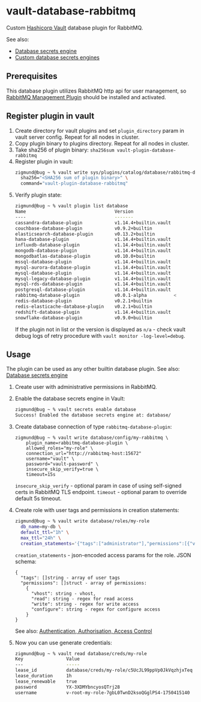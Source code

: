 # vault-database-rabbitmq

Custom [Hashicorp Vault](https://developer.hashicorp.com/vault) database plugin for RabbitMQ.

See also:
- [Database secrets engine](https://developer.hashicorp.com/vault/docs/secrets/databases)
- [Custom database secrets engines](https://developer.hashicorp.com/vault/docs/secrets/databases/custom)

## Prerequisites

This database plugin utilizes RabbitMQ http api for user management, so [RabbitMQ Management Plugin](https://www.rabbitmq.com/docs/management) should be installed and activated.

## Register plugin in vault

1. Create directory for vault plugins and set `plugin_directory` param in vault server config. Repeat for all nodes in cluster.
2. Copy plugin binary to plugins directory. Repeat for all nodes in cluster.
3. Take sha256 of plugin binary: `sha256sum vault-plugin-database-rabbitmq`
4. Register plugin in vault:
    ```bash
    zigmund@bug ~ % vault write sys/plugins/catalog/database/rabbitmq-database-plugin \
      sha256="<SHA256 sum of plugin binary>" \
      command="vault-plugin-database-rabbitmq"
    ```
5. Verify plugin state:
    ```bash
    zigmund@bug ~ % vault plugin list database
    Name                                 Version
    ----                                 -------
    cassandra-database-plugin            v1.14.4+builtin.vault
    couchbase-database-plugin            v0.9.2+builtin
    elasticsearch-database-plugin        v0.13.2+builtin
    hana-database-plugin                 v1.14.4+builtin.vault
    influxdb-database-plugin             v1.14.4+builtin.vault
    mongodb-database-plugin              v1.14.4+builtin.vault
    mongodbatlas-database-plugin         v0.10.0+builtin
    mssql-database-plugin                v1.14.4+builtin.vault
    mysql-aurora-database-plugin         v1.14.4+builtin.vault
    mysql-database-plugin                v1.14.4+builtin.vault
    mysql-legacy-database-plugin         v1.14.4+builtin.vault
    mysql-rds-database-plugin            v1.14.4+builtin.vault
    postgresql-database-plugin           v1.14.4+builtin.vault
    rabbitmq-database-plugin             v0.0.1-alpha          <
    redis-database-plugin                v0.2.1+builtin
    redis-elasticache-database-plugin    v0.2.1+builtin
    redshift-database-plugin             v1.14.4+builtin.vault
    snowflake-database-plugin            v0.9.0+builtin
    ```
   If the plugin not in list or the version is displayed as `n/a` - check vault debug logs of retry procedure with `vault monitor -log-level=debug`.

## Usage

The plugin can be used as any other builtin database plugin. See also: [Database secrets engine](https://developer.hashicorp.com/vault/docs/secrets/databases)

1. Create user with administrative permissions in RabbitMQ.
2. Enable the database secrets engine in Vault:
    ```bash
    zigmund@bug ~ % vault secrets enable database
    Success! Enabled the database secrets engine at: database/
    ```
3. Create database connection of type `rabbitmq-database-plugin`:
    ```
    zigmund@bug ~ % vault write database/config/my-rabbitmq \
        plugin_name=rabbitmq-database-plugin \
        allowed_roles="my-role" \
        connection_url="http://rabbitmq-host:15672"
        username="vault" \
        password="vault-password" \
        insecure_skip_verify=true \
        timeout=15s
    ```
    
    `insecure_skip_verify` - optional param in case of using self-signed certs in RabbitMQ TLS endpoint.
    `timeout` - optional param to override default 5s timeout. 
4. Create role with user tags and permissions in creation statements:
    ```bash
    zigmund@bug ~ % vault write database/roles/my-role
      db_name=my-db \
      default_ttl="1h" \
      max_ttl="24h" \
      creation_statements='{"tags":["administrator"],"permissions":[{"vhost":"/vhost","read":".*","write":".*","configure":".*"}]}'
    ```
    `creation_statements` - json-encoded access params for the role.
    JSON schema:
    ```
    {
      "tags": []string - array of user tags
      "permissions": []struct - array of permissions: 
        {
          "vhost": string - vhost,
          "read": string - regex for read access
          "write": string - regex for write access
          "configure": string - regex for configure access
        }
    }
    ```
    See also: [Authentication, Authorisation, Access Control](https://www.rabbitmq.com/docs/access-control)
5. Now you can use generate credentials:
    ```bash
    zigmund@bug ~ % vault read database/creds/my-role
    Key                Value
    ---                -----
    lease_id           database/creds/my-role/c5UcJL99ppVp0JkVqzhjxTeq
    lease_duration     1h
    lease_renewable    true
    password           YX-3XDMYbncyosQTrj28
    username           v-root-my-role-7gbL0TwnD2ksoQGglPS4-1750415140
    ```
